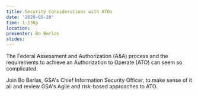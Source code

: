 ```yaml
---
title: Security Considerations with ATOs
date: '2020-05-20'
time: 1-130p
location:
presenter: Bo Berlas
slides:
---
```


The Federal Assessment and Authorization (A&A) process and the requirements to achieve an Authorization to Operate (ATO) can seem so complicated.



Join Bo Berlas, GSA's Chief Information Security Officer, to make sense of it all and review GSA's Agile and risk-based approaches to ATO.

